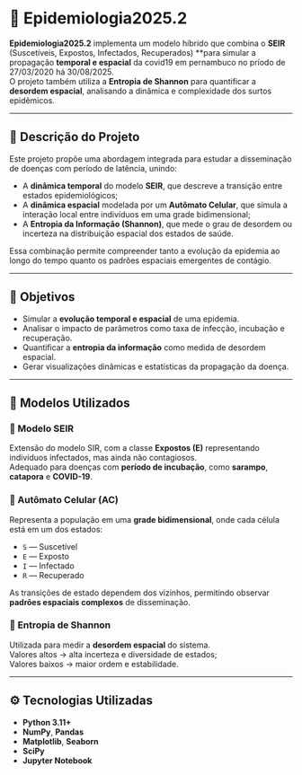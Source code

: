 # 🧬 Epidemiologia2025.2

**Epidemiologia2025.2** implementa um modelo híbrido que combina o **SEIR** (Suscetíveis, Expostos, Infectados, Recuperados) **para simular a propagação **temporal e espacial** da covid19 em pernambuco no príodo de 27/03/2020 há 30/08/2025.  
O projeto também utiliza a **Entropia de Shannon** para quantificar a **desordem espacial**, analisando a dinâmica e complexidade dos surtos epidêmicos.

---

## 📖 Descrição do Projeto

Este projeto propõe uma abordagem integrada para estudar a disseminação de doenças com período de latência, unindo:
- A **dinâmica temporal** do modelo **SEIR**, que descreve a transição entre estados epidemiológicos;
- A **dinâmica espacial** modelada por um **Autômato Celular**, que simula a interação local entre indivíduos em uma grade bidimensional;
- A **Entropia da Informação (Shannon)**, que mede o grau de desordem ou incerteza na distribuição espacial dos estados de saúde.

Essa combinação permite compreender tanto a evolução da epidemia ao longo do tempo quanto os padrões espaciais emergentes de contágio.

---

## 🎯 Objetivos

- Simular a **evolução temporal e espacial** de uma epidemia.  
- Analisar o impacto de parâmetros como taxa de infecção, incubação e recuperação.  
- Quantificar a **entropia da informação** como medida de desordem espacial.  
- Gerar visualizações dinâmicas e estatísticas da propagação da doença.

---

## 🧠 Modelos Utilizados

### 🔹 Modelo SEIR
Extensão do modelo SIR, com a classe **Expostos (E)** representando indivíduos infectados, mas ainda não contagiosos.  
Adequado para doenças com **período de incubação**, como **sarampo**, **catapora** e **COVID-19**.

### 🔹 Autômato Celular (AC)
Representa a população em uma **grade bidimensional**, onde cada célula está em um dos estados:
- `S` — Suscetível  
- `E` — Exposto  
- `I` — Infectado  
- `R` — Recuperado  

As transições de estado dependem dos vizinhos, permitindo observar **padrões espaciais complexos** de disseminação.

### 🔹 Entropia de Shannon
Utilizada para medir a **desordem espacial** do sistema.  
Valores altos → alta incerteza e diversidade de estados;  
Valores baixos → maior ordem e estabilidade.

---

## ⚙️ Tecnologias Utilizadas

- **Python 3.11+**
- **NumPy**, **Pandas**
- **Matplotlib**, **Seaborn**
- **SciPy**
- **Jupyter Notebook**



